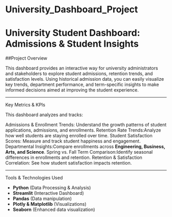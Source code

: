 # University_Dashboard_Project
#  University Student Dashboard: Admissions & Student Insights

##Project Overview

This dashboard provides an interactive way for university administrators and stakeholders to explore student admissions, retention trends, and satisfaction levels. Using historical admission data, you can easily visualize key trends, department performance, and term-specific insights to make informed decisions aimed at improving the student experience.

---

Key Metrics & KPIs

This dashboard analyzes and tracks:

 Admissions & Enrollment Trends: Understand the growth patterns of student applications, admissions, and enrollments.
 Retention Rate Trends:Analyze how well students are staying enrolled over time.
 Student Satisfaction Scores: Measure and track student happiness and engagement.
 Departmental Insights:Compare enrollments across **Engineering, Business, Arts, and Science**.
 Spring vs. Fall Term Comparison:Identify seasonal differences in enrollments and retention.
 Retention & Satisfaction Correlation: See how student satisfaction impacts retention.

---

Tools & Technologies Used

- **Python** (Data Processing & Analysis)
- **Streamlit** (Interactive Dashboard)
- **Pandas** (Data manipulation)
- **Plotly & Matplotlib** (Visualizations)
- **Seaborn** (Enhanced data visualization)


